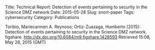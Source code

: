 Title: Technical Report: Detection of events pertaining to security in the Science DMZ network
Date: 2015-05-28
Slug: snort-paper
Tags: cybersecurity
Category: Publications

Toribio, Mariecarmen A. Reynoso; Ortiz-Zuazaga, Humberto (2015): Detection of events pertaining to security in the Science DMZ network. figshare.
<http://dx.doi.org/10.6084/m9.figshare.1428593>
Retrieved 15:08, May 28, 2015 (GMT)
